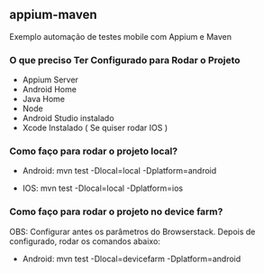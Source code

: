 ## appium-maven
Exemplo automação de testes mobile com Appium e Maven

### O que preciso Ter Configurado para Rodar o Projeto ##

- Appium Server
- Android Home 
- Java Home
- Node
- Android Studio instalado
- Xcode Instalado ( Se quiser rodar IOS )

### Como faço para rodar o projeto local? ##

- Android: 
mvn test -Dlocal=local -Dplatform=android

- IOS:
mvn test -Dlocal=local -Dplatform=ios


### Como faço para rodar o projeto no device farm? ##

OBS:
Configurar antes os parâmetros do Browserstack. Depois de configurado, rodar os comandos abaixo:

- Android: 
mvn test -Dlocal=devicefarm -Dplatform=android



